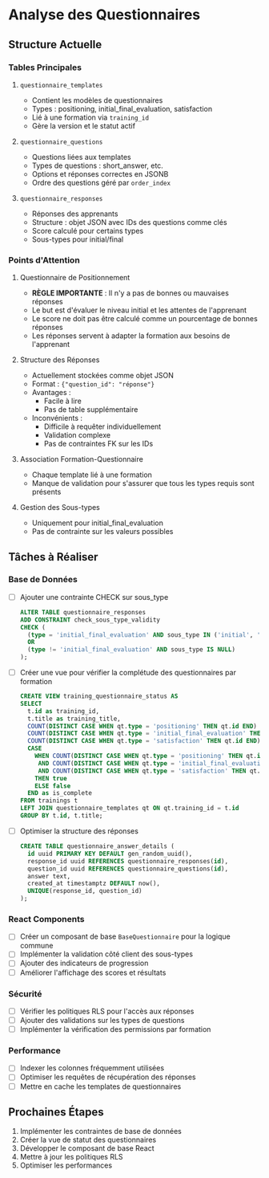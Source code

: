 # Analyse des Questionnaires

## Structure Actuelle

### Tables Principales
1. `questionnaire_templates`
   - Contient les modèles de questionnaires
   - Types : positioning, initial_final_evaluation, satisfaction
   - Lié à une formation via `training_id`
   - Gère la version et le statut actif

2. `questionnaire_questions`
   - Questions liées aux templates
   - Types de questions : short_answer, etc.
   - Options et réponses correctes en JSONB
   - Ordre des questions géré par `order_index`

3. `questionnaire_responses`
   - Réponses des apprenants
   - Structure : objet JSON avec IDs des questions comme clés
   - Score calculé pour certains types
   - Sous-types pour initial/final

### Points d'Attention

1. Questionnaire de Positionnement
   - **RÈGLE IMPORTANTE** : Il n'y a pas de bonnes ou mauvaises réponses
   - Le but est d'évaluer le niveau initial et les attentes de l'apprenant
   - Le score ne doit pas être calculé comme un pourcentage de bonnes réponses
   - Les réponses servent à adapter la formation aux besoins de l'apprenant

2. Structure des Réponses
   - Actuellement stockées comme objet JSON
   - Format : `{"question_id": "réponse"}`
   - Avantages :
     * Facile à lire
     * Pas de table supplémentaire
   - Inconvénients :
     * Difficile à requêter individuellement
     * Validation complexe
     * Pas de contraintes FK sur les IDs

3. Association Formation-Questionnaire
   - Chaque template lié à une formation
   - Manque de validation pour s'assurer que tous les types requis sont présents

4. Gestion des Sous-types
   - Uniquement pour initial_final_evaluation
   - Pas de contrainte sur les valeurs possibles

## Tâches à Réaliser

### Base de Données
- [ ] Ajouter une contrainte CHECK sur sous_type
  ```sql
  ALTER TABLE questionnaire_responses
  ADD CONSTRAINT check_sous_type_validity
  CHECK (
    (type = 'initial_final_evaluation' AND sous_type IN ('initial', 'final'))
    OR
    (type != 'initial_final_evaluation' AND sous_type IS NULL)
  );
  ```

- [ ] Créer une vue pour vérifier la complétude des questionnaires par formation
  ```sql
  CREATE VIEW training_questionnaire_status AS
  SELECT 
    t.id as training_id,
    t.title as training_title,
    COUNT(DISTINCT CASE WHEN qt.type = 'positioning' THEN qt.id END) as positioning_count,
    COUNT(DISTINCT CASE WHEN qt.type = 'initial_final_evaluation' THEN qt.id END) as evaluation_count,
    COUNT(DISTINCT CASE WHEN qt.type = 'satisfaction' THEN qt.id END) as satisfaction_count,
    CASE 
      WHEN COUNT(DISTINCT CASE WHEN qt.type = 'positioning' THEN qt.id END) > 0
       AND COUNT(DISTINCT CASE WHEN qt.type = 'initial_final_evaluation' THEN qt.id END) > 0
       AND COUNT(DISTINCT CASE WHEN qt.type = 'satisfaction' THEN qt.id END) > 0
      THEN true
      ELSE false
    END as is_complete
  FROM trainings t
  LEFT JOIN questionnaire_templates qt ON qt.training_id = t.id
  GROUP BY t.id, t.title;
  ```

- [ ] Optimiser la structure des réponses
  ```sql
  CREATE TABLE questionnaire_answer_details (
    id uuid PRIMARY KEY DEFAULT gen_random_uuid(),
    response_id uuid REFERENCES questionnaire_responses(id),
    question_id uuid REFERENCES questionnaire_questions(id),
    answer text,
    created_at timestamptz DEFAULT now(),
    UNIQUE(response_id, question_id)
  );
  ```

### React Components
- [ ] Créer un composant de base `BaseQuestionnaire` pour la logique commune
- [ ] Implémenter la validation côté client des sous-types
- [ ] Ajouter des indicateurs de progression
- [ ] Améliorer l'affichage des scores et résultats

### Sécurité
- [ ] Vérifier les politiques RLS pour l'accès aux réponses
- [ ] Ajouter des validations sur les types de questions
- [ ] Implémenter la vérification des permissions par formation

### Performance
- [ ] Indexer les colonnes fréquemment utilisées
- [ ] Optimiser les requêtes de récupération des réponses
- [ ] Mettre en cache les templates de questionnaires

## Prochaines Étapes
1. Implémenter les contraintes de base de données
2. Créer la vue de statut des questionnaires
3. Développer le composant de base React
4. Mettre à jour les politiques RLS
5. Optimiser les performances 